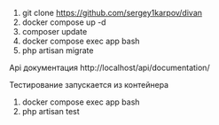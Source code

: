 1. git clone https://github.com/sergey1karpov/divan
2. docker compose up -d
3. composer update
4. docker compose exec app bash
5. php artisan migrate

Api документация http://localhost/api/documentation/

Тестирование запускается из контейнера
1. docker compose exec app bash
2. php artisan test
